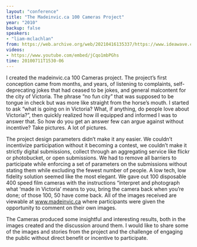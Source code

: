 ```yaml
---
layout: "conference"
title: "The Madeinvic.ca 100 Cameras Project"
year: "2010"
backup: false
speakers:
- "liam-mclachlan"
from: https://web.archive.org/web/20210416135337/https://www.ideawave.ca/the-conference/the-madeinvic-ca-100-cameras-project
videos:
- https://www.youtube.com/embed/jCqo1mbPGhs
time: 20100711T1530-06
---
```


I created the madeinvic.ca 100 Cameras project. The project’s first conception
came from months, and years, of listening to complaints, self-deprecating
jokes that had ceased to be jokes, and general malcontent for the city of
Victoria. The phrase “no fun city” that was supposed to be tongue in check but
was more like straight from the horse’s mouth. I started to ask “what is going
on in Victoria? What, if anything, do people love about Victoria?”, then
quickly realized how ill equipped and informed I was to answer that. So how do
you get an answer few can argue against without incentive? Take pictures. A
lot of pictures.

The project design parameters didn’t make it any easier. We couldn’t
incentivize participation without it becoming a contest, we couldn’t make it
strictly digital submissions, collect through an aggregating service like
flickr or photobucket, or open submissions. We had to remove all barriers to
participate while enforcing a set of parameters on the submissions without
stating them while excluding the fewest number of people. A low tech, low
fidelity solution seemed like the most elegant. We gave out 100 disposable 400
speed film cameras with the instructions “interpret and photograph what ‘made
in Victoria’ means to you, bring the camera back when you’re done; of those
100, 50 have come back. All of the images received are viewable at
www.madeinvic.ca where participants were given the opportunity to comment on
their own images.

The Cameras produced some insightful and interesting results, both in the
images created and the discussion around them. I would like to share some of
the images and stories from the project and the challenge of engaging the
public without direct benefit or incentive to participate.
